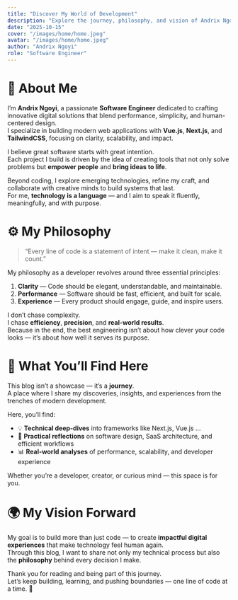 ```yaml
---
title: "Discover My World of Development"
description: "Explore the journey, philosophy, and vision of Andrix Ngoyi — a passionate software engineer dedicated to building innovative, scalable, and meaningful digital experiences."
date: "2025-10-15"
cover: "/images/home/home.jpeg"
avatar: "/images/home/home.jpeg"
author: "Andrix Ngoyi"
role: "Software Engineer"
---
```


<!-- split -->

👋 About Me
===========

I’m **Andrix Ngoyi**, a passionate **Software Engineer** dedicated to crafting innovative digital solutions that blend performance, simplicity, and human-centered design.  
I specialize in building modern web applications with **Vue.js**, **Next.js**, and **TailwindCSS**, focusing on clarity, scalability, and impact.  

I believe great software starts with great intention.  
Each project I build is driven by the idea of creating tools that not only solve problems but **empower people** and **bring ideas to life**.

Beyond coding, I explore emerging technologies, refine my craft, and collaborate with creative minds to build systems that last.  
For me, **technology is a language** — and I aim to speak it fluently, meaningfully, and with purpose.


⚙️ My Philosophy
================

> “Every line of code is a statement of intent — make it clean, make it count.”

My philosophy as a developer revolves around three essential principles:

1. **Clarity** — Code should be elegant, understandable, and maintainable.  
2. **Performance** — Software should be fast, efficient, and built for scale.  
3. **Experience** — Every product should engage, guide, and inspire users.

I don’t chase complexity.  
I chase **efficiency**, **precision**, and **real-world results**.  
Because in the end, the best engineering isn’t about how clever your code looks — it’s about how well it serves its purpose.


<!-- split -->

🚀 What You’ll Find Here
========================

This blog isn’t a showcase — it’s a **journey**.  
A place where I share my discoveries, insights, and experiences from the trenches of modern development.  

Here, you’ll find:

- 💡 **Technical deep-dives** into frameworks like Next.js, Vue.js ...  
- 🧭 **Practical reflections** on software design, SaaS architecture, and efficient workflows  
- 📊 **Real-world analyses** of performance, scalability, and developer experience  

Whether you’re a developer, creator, or curious mind — this space is for you.


🌍 My Vision Forward
====================

My goal is to build more than just code — to create **impactful digital experiences** that make technology feel human again.  
Through this blog, I want to share not only my technical process but also the **philosophy** behind every decision I make.  

Thank you for reading and being part of this journey.  
Let’s keep building, learning, and pushing boundaries — one line of code at a time. 🚀
